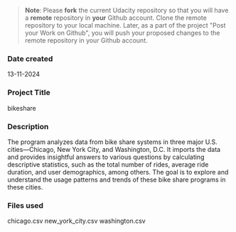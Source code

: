 >**Note**: Please **fork** the current Udacity repository so that you will have a **remote** repository in **your** Github account. Clone the remote repository to your local machine. Later, as a part of the project "Post your Work on Github", you will push your proposed changes to the remote repository in your Github account.

### Date created
13-11-2024

### Project Title
bikeshare

### Description
The program analyzes data from bike share systems in three major U.S. cities—Chicago, New York City, and Washington, D.C. It imports the data and provides insightful answers to various questions by calculating descriptive statistics, such as the total number of rides, average ride duration, and user demographics, among others. The goal is to explore and understand the usage patterns and trends of these bike share programs in these cities.

### Files used
chicago.csv
new_york_city.csv
washington.csv



